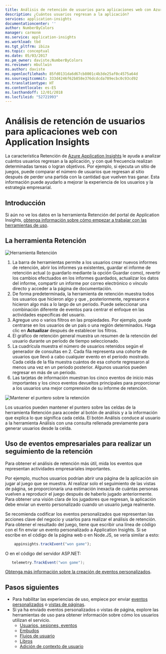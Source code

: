 ```yaml
---
title: Análisis de retención de usuarios para aplicaciones web con Azure Application Insights | Microsoft Docs
description: ¿Cuántos usuarios regresan a la aplicación?
services: application-insights
documentationcenter: ''
author: NumberByColors
manager: carmonm
ms.service: application-insights
ms.workload: tbd
ms.tgt_pltfrm: ibiza
ms.topic: conceptual
ms.date: 05/03/2017
ms.pm_owner: daviste;NumberByColors
ms.reviewer: mbullwin
ms.author: daviste
ms.openlocfilehash: 85fd0131da6d67cb8001c4b3de25af0c4575a64d
ms.sourcegitcommit: 333d4246f62b858e376dcdcda789ecbc0c93cd92
ms.translationtype: HT
ms.contentlocale: es-ES
ms.lasthandoff: 12/01/2018
ms.locfileid: "52721993"
---
```

# <a name="user-retention-analysis-for-web-applications-with-application-insights"></a>Análisis de retención de usuarios para aplicaciones web con Application Insights

La característica Retención de [Azure Application Insights](app-insights-overview.md) le ayuda a analizar cuántos usuarios regresan a la aplicación, y con qué frecuencia realizan determinadas tareas o logran objetivos. Por ejemplo, si ejecuta un sitio de juegos, puede comparar el número de usuarios que regresan al sitio después de perder una partida con la cantidad que vuelven tras ganar. Esta información puede ayudarlo a mejorar la experiencia de los usuarios y la estrategia empresarial.

## <a name="get-started"></a>Introducción

Si aún no ve los datos en la herramienta Retención del portal de Application Insights, [obtenga información sobre cómo empezar a trabajar con las herramientas de uso](app-insights-usage-overview.md).

## <a name="the-retention-tool"></a>La herramienta Retención

![Herramienta Retención](./media/app-insights-usage-retention/retention.png)

1. La barra de herramientas permite a los usuarios crear nuevos informes de retención, abrir los informes ya existentes, guardar el informe de retención actual (o guardarlo mediante la opción Guardar como), revertir los cambios efectuados en los informes guardados, actualizar los datos del informe, compartir un informe por correo electrónico o vínculo directo y acceder a la página de documentación. 
2. De forma predeterminada, la herramienta de retención muestra todos los usuarios que hicieron algo y que , posteriormente, regresaron e hicieron algo más a lo largo de un período. Puede seleccionar una combinación diferente de eventos para centrar el enfoque en las actividades específicas del usuario.
3. Agregue uno o varios filtros en las propiedades. Por ejemplo, puede centrarse en los usuarios de un país o una región determinados. Haga clic en **Actualizar** después de establecer los filtros. 
4. El gráfico de retención general muestra un resumen de la retención del usuario durante un período de tiempo seleccionado. 
5. La cuadrícula muestra el número de usuarios retenidos según el generador de consultas en 2. Cada fila representa una cohorte de usuarios que llevó a cabo cualquier evento en el periodo mostrado. Cada celda de la fila muestra cuántos de esa cohorte regresaron al menos una vez en un periodo posterior. Algunos usuarios pueden regresar en más de un periodo. 
6. Las tarjetas de información muestran los cinco eventos de inicio más importantes y los cinco eventos devueltos principales para proporcionar a los usuarios una mejor comprensión de su informe de retención. 

![Mantener el puntero sobre la retención](./media/app-insights-usage-retention/hover.png)

Los usuarios pueden mantener el puntero sobre las celdas de la herramienta Retención para acceder al botón de análisis y a la información que explica lo que significa cada celda. El botón Análisis conduce al usuario a la herramienta Análisis con una consulta rellenada previamente para generar usuarios desde la celda. 

## <a name="use-business-events-to-track-retention"></a>Uso de eventos empresariales para realizar un seguimiento de la retención

Para obtener el análisis de retención más útil, mida los eventos que representan actividades empresariales importantes. 

Por ejemplo, muchos usuarios podrían abrir una página de la aplicación sin jugar al juego que se muestra. Al realizar solo el seguimiento de las vistas de página, se proporcionaría una estimación inexacta de cuántas personas vuelven a reproducir el juego después de haberlo jugado anteriormente. Para obtener una visión clara de los jugadores que regresan, la aplicación debe enviar un evento personalizado cuando un usuario juega realmente.  

Se recomienda codificar los eventos personalizados que representan las acciones clave del negocio y usarlos para realizar el análisis de retención. Para obtener el resultado del juego, tiene que escribir una línea de código con el fin enviar un evento personalizado a Application Insights. Si se escribe en el código de la página web o en Node.JS, se vería similar a esto:

```JavaScript
    appinsights.trackEvent("won game");
```

O en el código del servidor ASP.NET:

```csharp
   telemetry.TrackEvent("won game");
```

[Obtenga más información sobre la creación de eventos personalizados](app-insights-api-custom-events-metrics.md#trackevent).


## <a name="next-steps"></a>Pasos siguientes
- Para habilitar las experiencias de uso, empiece por enviar [eventos personalizados](https://docs.microsoft.com/azure/application-insights/app-insights-api-custom-events-metrics#trackevent) o [vistas de páginas](https://docs.microsoft.com/azure/application-insights/app-insights-api-custom-events-metrics#page-views).
- Si ya ha enviado eventos personalizados o vistas de página, explore las herramientas de uso para obtener información sobre cómo los usuarios utilizan el servicio.
    - [Usuarios, sesiones, eventos](app-insights-usage-segmentation.md)
    - [Embudos](usage-funnels.md)
    - [Flujos de usuario](app-insights-usage-flows.md)
    - [Libros](app-insights-usage-workbooks.md)
    - [Adición de contexto de usuario](app-insights-usage-send-user-context.md)


